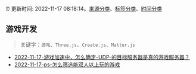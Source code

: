 :alarm_clock: 更新时间: 2022-11-17 08:18:14。[来源分类](../README.md)、[标签分类](../TAGS.md)、[时间分类](../TIMELINE.md)

## 游戏开发


> 关键字：`游戏`、`Three.js`、`Create.js`、`Matter.js`



- [2022-11-17-游戏加速中，怎么确定-UDP-的目标服务器是真的游戏服务器？](https://www.v2ex.com/t/895967) 
- [2022-11-17-ps-怎么筛选能双人以上玩的游戏](https://www.v2ex.com/t/895948) 
